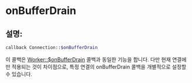 # onBufferDrain
## 설명:
```php
callback Connection::$onBufferDrain
```

이 콜백은 [Worker::$onBufferDrain](../worker/on-buffer-drain.md) 콜백과 동일한 기능을 합니다. 다만 현재 연결에만 적용되는 것이 차이점으로, 특정 연결의 onBufferDrain 콜백을 개별적으로 설정할 수 있습니다.
